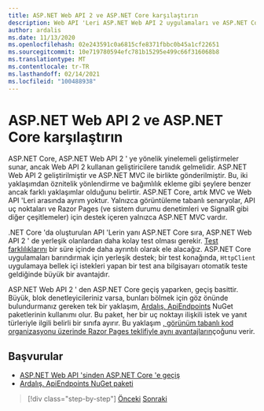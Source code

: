 ```yaml
---
title: ASP.NET Web API 2 ve ASP.NET Core karşılaştırın
description: Web API 'Leri ASP.NET Web API 2 uygulamaları ve ASP.NET Core uygulamalar arasında farklılık gösterir?
author: ardalis
ms.date: 11/13/2020
ms.openlocfilehash: 02e243591c0a6815cfe8371fbbc0b45a1cf22651
ms.sourcegitcommit: 10e719780594efc781b15295e499c66f316068b8
ms.translationtype: MT
ms.contentlocale: tr-TR
ms.lasthandoff: 02/14/2021
ms.locfileid: "100488938"
---
```

# <a name="compare-aspnet-web-api-2-and-aspnet-core"></a>ASP.NET Web API 2 ve ASP.NET Core karşılaştırın

ASP.NET Core, ASP.NET Web API 2 ' ye yönelik yinelemeli geliştirmeler sunar, ancak Web API 2 kullanan geliştiricilere tanıdık gelmelidir. ASP.NET Web API 2 geliştirilmiştir ve ASP.NET MVC ile birlikte gönderilmiştir. Bu, iki yaklaşımdan öznitelik yönlendirme ve bağımlılık ekleme gibi şeylere benzer ancak farklı yaklaşımlar olduğunu belirtir. ASP.NET Core, artık MVC ve Web API 'Leri arasında ayrım yoktur. Yalnızca görüntüleme tabanlı senaryolar, API uç noktaları ve Razor Pages (ve sistem durumu denetimleri ve SignalR gibi diğer çeşitlemeler) için destek içeren yalnızca ASP.NET MVC vardır.

.NET Core 'da oluşturulan API 'Lerin yanı ASP.NET Core sıra, ASP.NET Web API 2 ' de yerleşik olanlardan daha kolay test olması gerekir. [Test farklılıklarını](testing-differences.md) bir süre içinde daha ayrıntılı olarak ele alacağız. ASP.NET Core uygulamaları barındırmak için yerleşik destek; bir test konağında, `HttpClient` uygulamaya bellek içi istekleri yapan bir test ana bilgisayarı otomatik teste geldiğinde büyük bir avantajdır.

ASP.NET Web API 2 ' den ASP.NET Core geçiş yaparken, geçiş basittir. Büyük, blok denetleyicileriniz varsa, bunları bölmek için göz önünde bulundurmanız gereken tek bir yaklaşım, [Ardalış. ApiEndpoints](https://www.nuget.org/packages/Ardalis.ApiEndpoints/) NuGet paketlerinin kullanımı olur. Bu paket, her bir uç noktayı ilişkili istek ve yanıt türleriyle ilgili belirli bir sınıfa ayırır. Bu yaklaşım [, görünüm tabanlı kod organizasyonu üzerinde Razor Pages teklifiyle aynı avantajların](comparing-razor-pages-aspnet-mvc.md)çoğunu verir.

## <a name="references"></a>Başvurular

- [ASP.NET Web API 'sinden ASP.NET Core 'e geçiş](https://docs.microsoft.com/aspnet/core/migration/webapi)
- [Ardalış. ApiEndpoints NuGet paketi](https://www.nuget.org/packages/Ardalis.ApiEndpoints/)

>[!div class="step-by-step"]
>[Önceki](comparing-razor-pages-aspnet-mvc.md) 
> [Sonraki](authentication-differences.md)
